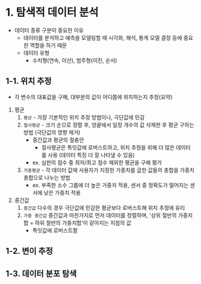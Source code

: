 # 1. 탐색적 데이터 분석

- 데이터 종류 구분이 중요한 이유
	- 데이터를 분석하고 예측을 모델링할 때 시각화, 해석, 통계 모델 결정 등에 중요한 역할을 하기 때문
	- 데이터 유형
		- 수치형(연속, 이산), 범주형(이진, 순서)

## 1-1. 위치 추정
- 각 변수의 대표값을 구해, 대부분의 값이 어디쯤에 위치하는지 추청(요약)

1. 평균
	1. `평균` - 가장 기본적인 위치 추정 방법이나, 극단값에 민감
	2. `절사평균` -  크기 순으로 정렬 후, 양끝에서 일정 개수의 값 삭제한 후 평균 구하는 방법 (극단값의 영향 제거) 
		- 중간값과 평균의 절충안
			- 절사평균은 특잇값에 로버스트하고, 위치 추정을 위해 더 많은 데이터를 사용 (데이터 특징 더 잘 나타낼 수 있음)
		- ex. 심판의 점수 중 최저/최고 점수 제외한 평균을 구해 평가
	3. `가중평균` - 각 데이터 값에 사용자가 지정한 가중치를 곱한 값들의 총합을 가중치 총합으로 나누는 방법
		- ex. 부족한 소수 그룹에 더 높은 가중치 적용, 센서 중 정확도가 떨어지는 센서에 낮은 가중치 적용
2. 중간값
	1. `중간값` 다수의 경우 극단값에 민감한 평균보다 로버스트해 위치 추정에 유리
	2. `가중 중간값` 중간값과 마찬가지로 먼저 데이터를 정렬하며, '상위 절반의 가중치합 = 하위 절반의 가중치합'이 같아지는 지점의 값
		- 특잇값에 로버스트함


## 1-2. 변이 추정


## 1-3. 데이터 분포 탐색
